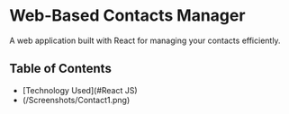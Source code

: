 # Web-Based Contacts Manager

A web application built with React for managing your contacts efficiently.

## Table of Contents

- [Technology Used](#React JS)
- (/Screenshots/Contact1.png)
